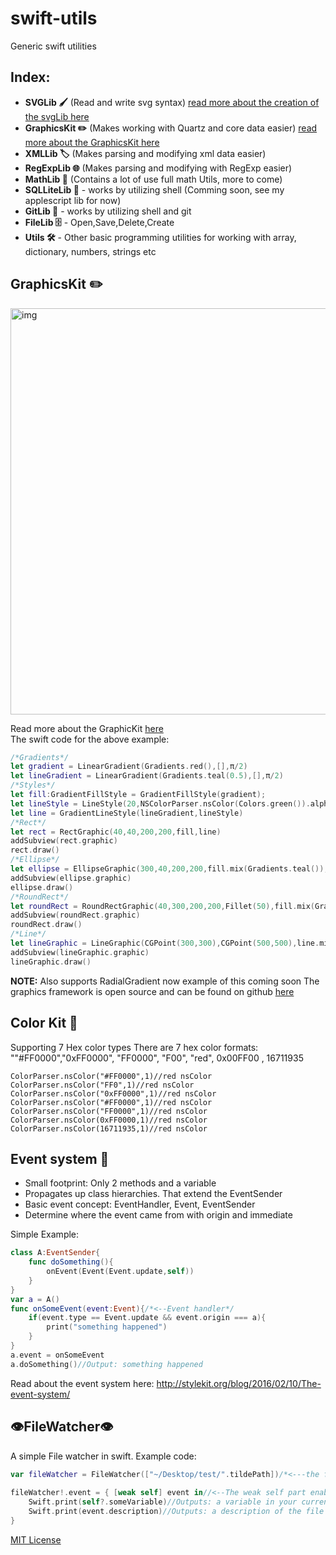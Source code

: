# swift-utils
Generic swift utilities
## Index:  
- **SVGLib 🖌** (Read and write svg syntax) [read more about the creation of the svgLib here](http://stylekit.org/blog/2016/01/07/Basic-SVG-support/)  
- **GraphicsKit ✏️** (Makes working with Quartz and core data easier) [read more about the GraphicsKit here](http://stylekit.org/blog/2015/12/30/Graphic-framework-for-OSX/)  
- **XMLLib 🏷** (Makes parsing and modifying xml data easier)  
- **RegExpLib 🌐** (Makes parsing and modifying with RegExp easier)  
- **MathLib 📐** (Contains a lot of use full math Utils, more to come)  
- **SQLLiteLib 📇** - works by utilizing shell (Comming soon, see my applescript lib for now)  
- **GitLib 🐙** - works by utilizing shell and git 
- **FileLib 🗄** - Open,Save,Delete,Create
- **Utils 🛠** - Other basic programming utilities for working with array, dictionary, numbers, strings etc

## **GraphicsKit ✏️**

<img width="650" alt="img" src="https://dl.dropboxusercontent.com/u/2559476/Screen Shot 2015-12-26 at 10.30.58.png">

Read more about the GraphicKit [here](http://stylekit.org/blog/2015/12/30/Graphic-framework-for-OSX/)   
The swift code for the above example:  

```swift
/*Gradients*/
let gradient = LinearGradient(Gradients.red(),[],π/2)
let lineGradient = LinearGradient(Gradients.teal(0.5),[],π/2)
/*Styles*/
let fill:GradientFillStyle = GradientFillStyle(gradient);
let lineStyle = LineStyle(20,NSColorParser.nsColor(Colors.green()).alpha(0.5),CGLineCap.Round)
let line = GradientLineStyle(lineGradient,lineStyle)
/*Rect*/
let rect = RectGraphic(40,40,200,200,fill,line)
addSubview(rect.graphic)
rect.draw()
/*Ellipse*/
let ellipse = EllipseGraphic(300,40,200,200,fill.mix(Gradients.teal()),line.mix(Gradients.blue(0.5)))
addSubview(ellipse.graphic)
ellipse.draw()
/*RoundRect*/
let roundRect = RoundRectGraphic(40,300,200,200,Fillet(50),fill.mix(Gradients.orange()),line.mix(Gradients.yellow(0.5)))
addSubview(roundRect.graphic)
roundRect.draw()
/*Line*/
let lineGraphic = LineGraphic(CGPoint(300,300),CGPoint(500,500),line.mix(Gradients.deepPurple()))
addSubview(lineGraphic.graphic)
lineGraphic.draw()
```
**NOTE:** Also supports RadialGradient now example of this coming soon
The graphics framework is open source and can be found on github [here](https://github.com/eonist/swift-utils)   



## **Color Kit 🎨**
Supporting 7 Hex color types
There are 7 hex color formats: ""#FF0000","0xFF0000", "FF0000", "F00", "red", 0x00FF00 , 16711935
```
ColorParser.nsColor("#FF0000",1)//red nsColor
ColorParser.nsColor("FF0",1)//red nsColor
ColorParser.nsColor("0xFF0000",1)//red nsColor
ColorParser.nsColor("#FF0000",1)//red nsColor
ColorParser.nsColor("FF0000",1)//red nsColor
ColorParser.nsColor(0xFF0000,1)//red nsColor
ColorParser.nsColor(16711935,1)//red nsColor
```

## Event system 🚀  
- Small footprint: Only 2 methods and a variable
- Propagates up class hierarchies. That extend the EventSender
- Basic event concept: EventHandler, Event, EventSender 
- Determine where the event came from with origin and immediate
 
Simple Example:  
```swift
class A:EventSender{
    func doSomething(){
        onEvent(Event(Event.update,self)) 
    }
}
var a = A()
func onSomeEvent(event:Event){/*<--Event handler*/
    if(event.type == Event.update && event.origin === a){
        print("something happened")
    } 
}
a.event = onSomeEvent
a.doSomething()//Output: something happened
```

Read about the event system here: http://stylekit.org/blog/2016/02/10/The-event-system/  


## 👁FileWatcher👁

A simple File watcher in swift. Example code: 

```swift
var fileWatcher = FileWatcher(["~/Desktop/test/".tildePath])/*<---the fileWatcher instance must be scoped to your class*/
        
fileWatcher!.event = { [weak self] event in//<--The weak self part enables you to interact with your app
    Swift.print(self?.someVariable)//Outputs: a variable in your current class
    Swift.print(event.description)//Outputs: a description of the file change
}
```

[MIT License](http://opensource.org/licenses/MIT) 

